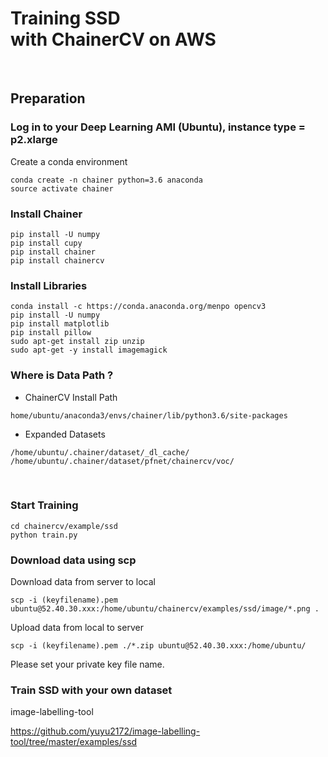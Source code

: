 # Training SSD <br>with ChainerCV on AWS

<br>

## Preparation

### Log in to your Deep Learning AMI (Ubuntu), instance type = p2.xlarge


Create a conda environment

```
conda create -n chainer python=3.6 anaconda
source activate chainer
```

### Install Chainer

```
pip install -U numpy
pip install cupy
pip install chainer
pip install chainercv
```

### Install Libraries
```
conda install -c https://conda.anaconda.org/menpo opencv3
pip install -U numpy
pip install matplotlib
pip install pillow
sudo apt-get install zip unzip
sudo apt-get -y install imagemagick
```

### Where is Data Path ?

* ChainerCV Install Path
```
home/ubuntu/anaconda3/envs/chainer/lib/python3.6/site-packages
```

* Expanded Datasets
```
/home/ubuntu/.chainer/dataset/_dl_cache/
/home/ubuntu/.chainer/dataset/pfnet/chainercv/voc/
```

<br>

### Start Training


```
cd chainercv/example/ssd
python train.py
```


### Download data using scp

Download data from server to local
```
scp -i (keyfilename).pem ubuntu@52.40.30.xxx:/home/ubuntu/chainercv/examples/ssd/image/*.png .
```

Upload data from local to server
```
scp -i (keyfilename).pem ./*.zip ubuntu@52.40.30.xxx:/home/ubuntu/
```

Please set your private key file name.


### Train SSD with your own dataset

image-labelling-tool

https://github.com/yuyu2172/image-labelling-tool/tree/master/examples/ssd
